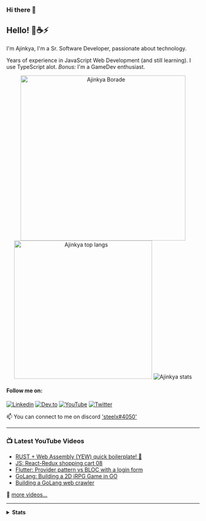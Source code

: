### Hi there 👋
## Hello! 🦀☕⚡
I'm Ajinkya, I'm a Sr. Software Developer, passionate about technology.

Years of experience in JavaScript Web Development (and still learning). I use TypeScript alot.
*Bonus:* I'm a GameDev enthusiast.

<div class="container" align="center">
        <img alt="Ajinkya Borade" width="430" src="https://github-readme-streak-stats.herokuapp.com?user=steelx&theme=dark&hide_border=true"/>
        <img alt="Ajinkya top langs" width="360" src="https://github-readme-stats.vercel.app/api/top-langs/?username=steelx&hide=cpp,c,c++,scss,css,html,php&layout=compact&theme=synthwave&hide_border=true"/>
        <img alt="Ajinkya stats" src="https://github-readme-stats.vercel.app/api?username=steelx&show_icons=true&locale=en"/>
</div>



#### Follow me on:
[![Linkedin](https://img.shields.io/badge/Linkedin-Ajinkya%20Borade-0077b5?style=for-the-badge&logo=Linkedin&logoColor=white)](https://www.linkedin.com/in/ajinkyax/)
[![Dev.to](https://img.shields.io/badge/ajinkyax-dev.to-%23333?style=for-the-badge&logo=appveyor)](https://dev.to/ajinkyax)
[![YouTube](https://img.shields.io/badge/YouTube-Ajinkyax-F00?style=for-the-badge&logo=Youtube&logoColor=white)](https://www.youtube.com/c/ajinkyax?sub_confirmation=1) [![Twitter](https://img.shields.io/badge/Twitter-%40ajinkyax-brightgreen?style=for-the-badge&logo=Twitter&logoColor=white)](https://twitter.com/ajinkyax)

📫 You can connect to me on discord ['steelx#4050'](https://discord.com/users/steelx#4050)

---

### 📺 Latest YouTube Videos

<!-- YOUTUBE:START -->
- [RUST + Web Assembly (YEW) quick boilerplate! 🦀](https://youtu.be/DuTCVGB7UtI)
- [JS: React-Redux shopping cart 08 ](https://www.youtube.com/watch?v=-tO0C9DWg68)
- [Flutter: Provider pattern vs BLOC with a login form](https://www.youtube.com/watch?v=mmdie4f_abs)
- [GoLang: Building a 2D jRPG Game in GO](https://www.youtube.com/watch?v=XBQ6jMGGk_Y)
- [Building a GoLang web crawler](https://www.youtube.com/watch?v=2wmkHFTaXfA)
<!-- YOUTUBE:END -->

📌 [more videos...](https://youtube.com/ajinkyax)

---

<details>
<summary>
    <b>Stats<b>
</summary>
<br>

![Ajinkya's github stats](https://github-readme-stats.vercel.app/api?username=steelx&show_icons=true)
</details>


